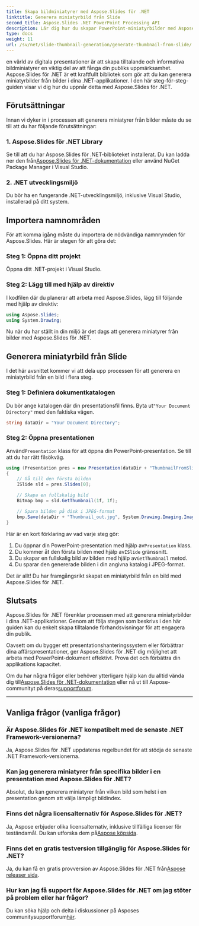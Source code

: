 ```yaml
---
title: Skapa bildminiatyrer med Aspose.Slides för .NET
linktitle: Generera miniatyrbild från Slide
second_title: Aspose.Slides .NET PowerPoint Processing API
description: Lär dig hur du skapar PowerPoint-miniatyrbilder med Aspose.Slides för .NET. Förbättra dina presentationer enkelt.
type: docs
weight: 11
url: /sv/net/slide-thumbnail-generation/generate-thumbnail-from-slide/
---
```


en värld av digitala presentationer är att skapa tilltalande och informativa bildminiatyrer en viktig del av att fånga din publiks uppmärksamhet. Aspose.Slides för .NET är ett kraftfullt bibliotek som gör att du kan generera miniatyrbilder från bilder i dina .NET-applikationer. I den här steg-för-steg-guiden visar vi dig hur du uppnår detta med Aspose.Slides för .NET.

## Förutsättningar

Innan vi dyker in i processen att generera miniatyrer från bilder måste du se till att du har följande förutsättningar:

### 1. Aspose.Slides för .NET Library

 Se till att du har Aspose.Slides för .NET-biblioteket installerat. Du kan ladda ner den från[Aspose.Slides för .NET-dokumentation](https://reference.aspose.com/slides/net/) eller använd NuGet Package Manager i Visual Studio.

### 2. .NET utvecklingsmiljö

Du bör ha en fungerande .NET-utvecklingsmiljö, inklusive Visual Studio, installerad på ditt system.

## Importera namnområden

För att komma igång måste du importera de nödvändiga namnrymden för Aspose.Slides. Här är stegen för att göra det:

### Steg 1: Öppna ditt projekt

Öppna ditt .NET-projekt i Visual Studio.

### Steg 2: Lägg till med hjälp av direktiv

I kodfilen där du planerar att arbeta med Aspose.Slides, lägg till följande med hjälp av direktiv:

```csharp
using Aspose.Slides;
using System.Drawing;
```

Nu när du har ställt in din miljö är det dags att generera miniatyrer från bilder med Aspose.Slides för .NET.

## Generera miniatyrbild från Slide

I det här avsnittet kommer vi att dela upp processen för att generera en miniatyrbild från en bild i flera steg.

### Steg 1: Definiera dokumentkatalogen

 Du bör ange katalogen där din presentationsfil finns. Byta ut`"Your Document Directory"` med den faktiska vägen.

```csharp
string dataDir = "Your Document Directory";
```

### Steg 2: Öppna presentationen

 Använd`Presentation` klass för att öppna din PowerPoint-presentation. Se till att du har rätt filsökväg.

```csharp
using (Presentation pres = new Presentation(dataDir + "ThumbnailFromSlide.pptx"))
{
    // Gå till den första bilden
    ISlide sld = pres.Slides[0];

    // Skapa en fullskalig bild
    Bitmap bmp = sld.GetThumbnail(1f, 1f);

    // Spara bilden på disk i JPEG-format
    bmp.Save(dataDir + "Thumbnail_out.jpg", System.Drawing.Imaging.ImageFormat.Jpeg);
}
```

Här är en kort förklaring av vad varje steg gör:

1.  Du öppnar din PowerPoint-presentation med hjälp av`Presentation` klass.
2.  Du kommer åt den första bilden med hjälp av`ISlide` gränssnitt.
3.  Du skapar en fullskalig bild av bilden med hjälp av`GetThumbnail` metod.
4. Du sparar den genererade bilden i din angivna katalog i JPEG-format.

Det är allt! Du har framgångsrikt skapat en miniatyrbild från en bild med Aspose.Slides för .NET.

## Slutsats

Aspose.Slides för .NET förenklar processen med att generera miniatyrbilder i dina .NET-applikationer. Genom att följa stegen som beskrivs i den här guiden kan du enkelt skapa tilltalande förhandsvisningar för att engagera din publik.

Oavsett om du bygger ett presentationshanteringssystem eller förbättrar dina affärspresentationer, ger Aspose.Slides för .NET dig möjlighet att arbeta med PowerPoint-dokument effektivt. Prova det och förbättra din applikations kapacitet.

 Om du har några frågor eller behöver ytterligare hjälp kan du alltid vända dig till[Aspose.Slides för .NET-dokumentation](https://reference.aspose.com/slides/net/) eller nå ut till Aspose-communityt på deras[supportforum](https://forum.aspose.com/).

---

## Vanliga frågor (vanliga frågor)

### Är Aspose.Slides för .NET kompatibelt med de senaste .NET Framework-versionerna?
Ja, Aspose.Slides för .NET uppdateras regelbundet för att stödja de senaste .NET Framework-versionerna.

### Kan jag generera miniatyrer från specifika bilder i en presentation med Aspose.Slides för .NET?
Absolut, du kan generera miniatyrer från vilken bild som helst i en presentation genom att välja lämpligt bildindex.

### Finns det några licensalternativ för Aspose.Slides för .NET?
Ja, Aspose erbjuder olika licensalternativ, inklusive tillfälliga licenser för teständamål. Du kan utforska dem på[Aspose köpsida](https://purchase.aspose.com/buy).

### Finns det en gratis testversion tillgänglig för Aspose.Slides för .NET?
 Ja, du kan få en gratis provversion av Aspose.Slides för .NET från[Aspose releaser sida](https://releases.aspose.com/).

### Hur kan jag få support för Aspose.Slides för .NET om jag stöter på problem eller har frågor?
 Du kan söka hjälp och delta i diskussioner på Asposes communitysupportforum[här](https://forum.aspose.com/).
